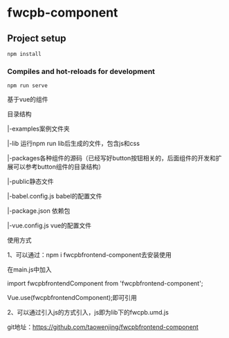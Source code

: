 # fwcpb-component
## Project setup
```
npm install
```
### Compiles and hot-reloads for development
```
npm run serve
```
基于vue的组件

目录结构

|-examples案例文件夹

|-lib 运行npm run lib后生成的文件，包含js和css

|-packages各种组件的源码（已经写好button按钮相关的，后面组件的开发和扩展可以参考button组件的目录结构）

|-public静态文件

|-babel.config.js babel的配置文件

|-package.json 依赖包

|-vue.config.js vue的配置文件


使用方式

1、可以通过：npm i fwcpbfrontend-component去安装使用

在main.js中加入

import fwcpbfrontendComponent from 'fwcpbfrontend-component';

Vue.use(fwcpbfrontendComponent);即可引用

2、可以通过引入js的方式引入，js即为lib下的fwcpb.umd.js

git地址：https://github.com/taowenjing/fwcpbfrontend-component
